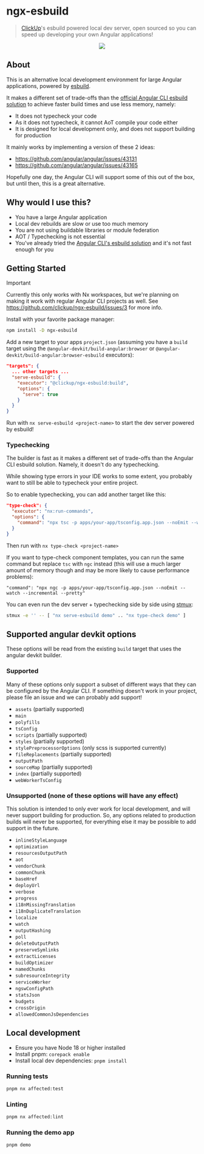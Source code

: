 # ngx-esbuild

> [ClickUp](https://clickup.com/)'s esbuild powered local dev server, open sourced so you can speed up developing your own Angular applications!

<div align="center">

<a href="https://clickup.com/careers/senior-frontend-engineer" target="_blank"><img src="https://i.imgur.com/0RWYhEB.jpg"></a>

</div>

## About

This is an alternative local development environment for large Angular applications, powered by [esbuild](https://esbuild.github.io/).

It makes a different set of trade-offs than the [official Angular CLI esbuild solution](https://angular.io/guide/esbuild) to achieve faster build times and use less memory, namely:

- It does not typecheck your code
- As it does not typecheck, it cannot AoT compile your code either
- It is designed for local development only, and does not support building for production

It mainly works by implementing a version of these 2 ideas:

- https://github.com/angular/angular/issues/43131
- https://github.com/angular/angular/issues/43165

Hopefully one day, the Angular CLI will support some of this out of the box, but until then, this is a great alternative.

## Why would I use this?

- You have a large Angular application
- Local dev rebuilds are slow or use too much memory
- You are not using buildable libraries or module federation
- AOT / Typechecking is not essential
- You've already tried the [Angular CLI's esbuild solution](https://angular.io/guide/esbuild) and it's not fast enough for you

## Getting Started

> [!IMPORTANT]  
> Currently this only works with Nx workspaces, but we're planning on making it work with regular Angular CLI projects as well. See https://github.com/clickup/ngx-esbuild/issues/3 for more info.

Install with your favorite package manager:

```bash
npm install -D ngx-esbuild
```

Add a new target to your apps `project.json` (assuming you have a `build` target using the `@angular-devkit/build-angular:browser` or `@angular-devkit/build-angular:browser-esbuild` executors):

```json
"targets": {
  ... other targets ...
  "serve-esbuild": {
    "executor": "@clickup/ngx-esbuild:build",
    "options": {
      "serve": true
    }
  }
}
```

Run with `nx serve-esbuild <project-name>` to start the dev server powered by esbuild!

### Typechecking

The builder is fast as it makes a different set of trade-offs than the Angular CLI esbuild solution. Namely, it doesn't do any typechecking.

While showing type errors in your IDE works to some extent, you probably want to still be able to typecheck your entire project.

So to enable typechecking, you can add another target like this:

```json
"type-check": {
  "executor": "nx:run-commands",
  "options": {
    "command": "npx tsc -p apps/your-app/tsconfig.app.json --noEmit --watch --incremental --pretty"
  }
}
```

Then run with `nx type-check <project-name>`

If you want to type-check component templates, you can run the same command but replace `tsc` with `ngc` instead (this will use a much larger amount of memory though and may be more likely to cause performance problems):

```
"command": "npx ngc -p apps/your-app/tsconfig.app.json --noEmit --watch --incremental --pretty"
```

You can even run the dev server + typechecking side by side using [stmux](https://www.npmjs.com/package/stmux):

```bash
stmux -e '' -- [ "nx serve-esbuild demo" .. "nx type-check demo" ]
```

## Supported angular devkit options

These options will be read from the existing `build` target that uses the angular devkit builder.

### Supported

Many of these options only support a subset of different ways that they can be configured by the Angular CLI. If something doesn't work in your project, please file an issue and we can probably add support!

- `assets` (partially supported)
- `main`
- `polyfills`
- `tsConfig`
- `scripts` (partially supported)
- `styles` (partially supported)
- `stylePreprocessorOptions` (only scss is supported currently)
- `fileReplacements` (partially supported)
- `outputPath`
- `sourceMap` (partially supported)
- `index` (partially supported)
- `webWorkerTsConfig`

### Unsupported (none of these options will have any effect)

This solution is intended to only ever work for local development, and will never support building for production. So, any options related to production builds will never be supported, for everything else it may be possible to add support in the future.

- `inlineStyleLanguage`
- `optimization`
- `resourcesOutputPath`
- `aot`
- `vendorChunk`
- `commonChunk`
- `baseHref`
- `deployUrl`
- `verbose`
- `progress`
- `i18nMissingTranslation`
- `i18nDuplicateTranslation`
- `localize`
- `watch`
- `outputHashing`
- `poll`
- `deleteOutputPath`
- `preserveSymlinks`
- `extractLicenses`
- `buildOptimizer`
- `namedChunks`
- `subresourceIntegrity`
- `serviceWorker`
- `ngswConfigPath`
- `statsJson`
- `budgets`
- `crossOrigin`
- `allowedCommonJsDependencies`

## Local development

- Ensure you have Node 18 or higher installed
- Install pnpm: `corepack enable`
- Install local dev dependencies: `pnpm install`

### Running tests

```bash
pnpm nx affected:test
```

### Linting

```bash
pnpm nx affected:lint
```

### Running the demo app

```bash
pnpm demo
```

